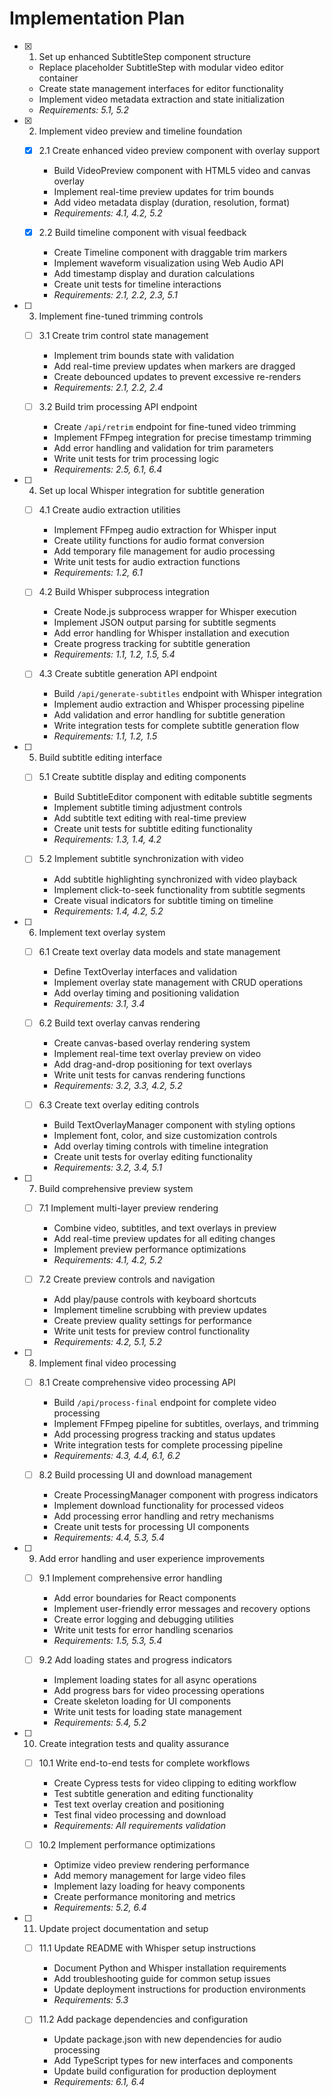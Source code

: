 # Implementation Plan

- [x] 1. Set up enhanced SubtitleStep component structure

  - Replace placeholder SubtitleStep with modular video editor container
  - Create state management interfaces for editor functionality
  - Implement video metadata extraction and state initialization
  - _Requirements: 5.1, 5.2_

- [x] 2. Implement video preview and timeline foundation

  - [x] 2.1 Create enhanced video preview component with overlay support

    - Build VideoPreview component with HTML5 video and canvas overlay
    - Implement real-time preview updates for trim bounds
    - Add video metadata display (duration, resolution, format)
    - _Requirements: 4.1, 4.2, 5.2_

  - [x] 2.2 Build timeline component with visual feedback
    - Create Timeline component with draggable trim markers
    - Implement waveform visualization using Web Audio API
    - Add timestamp display and duration calculations
    - Create unit tests for timeline interactions
    - _Requirements: 2.1, 2.2, 2.3, 5.1_

- [ ] 3. Implement fine-tuned trimming controls

  - [ ] 3.1 Create trim control state management

    - Implement trim bounds state with validation
    - Add real-time preview updates when markers are dragged
    - Create debounced updates to prevent excessive re-renders
    - _Requirements: 2.1, 2.2, 2.4_

  - [ ] 3.2 Build trim processing API endpoint
    - Create `/api/retrim` endpoint for fine-tuned video trimming
    - Implement FFmpeg integration for precise timestamp trimming
    - Add error handling and validation for trim parameters
    - Write unit tests for trim processing logic
    - _Requirements: 2.5, 6.1, 6.4_

- [ ] 4. Set up local Whisper integration for subtitle generation

  - [ ] 4.1 Create audio extraction utilities

    - Implement FFmpeg audio extraction for Whisper input
    - Create utility functions for audio format conversion
    - Add temporary file management for audio processing
    - Write unit tests for audio extraction functions
    - _Requirements: 1.2, 6.1_

  - [ ] 4.2 Build Whisper subprocess integration

    - Create Node.js subprocess wrapper for Whisper execution
    - Implement JSON output parsing for subtitle segments
    - Add error handling for Whisper installation and execution
    - Create progress tracking for subtitle generation
    - _Requirements: 1.1, 1.2, 1.5, 5.4_

  - [ ] 4.3 Create subtitle generation API endpoint
    - Build `/api/generate-subtitles` endpoint with Whisper integration
    - Implement audio extraction and Whisper processing pipeline
    - Add validation and error handling for subtitle generation
    - Write integration tests for complete subtitle generation flow
    - _Requirements: 1.1, 1.2, 1.5_

- [ ] 5. Build subtitle editing interface

  - [ ] 5.1 Create subtitle display and editing components

    - Build SubtitleEditor component with editable subtitle segments
    - Implement subtitle timing adjustment controls
    - Add subtitle text editing with real-time preview
    - Create unit tests for subtitle editing functionality
    - _Requirements: 1.3, 1.4, 4.2_

  - [ ] 5.2 Implement subtitle synchronization with video
    - Add subtitle highlighting synchronized with video playback
    - Implement click-to-seek functionality from subtitle segments
    - Create visual indicators for subtitle timing on timeline
    - _Requirements: 1.4, 4.2, 5.2_

- [ ] 6. Implement text overlay system

  - [ ] 6.1 Create text overlay data models and state management

    - Define TextOverlay interfaces and validation
    - Implement overlay state management with CRUD operations
    - Add overlay timing and positioning validation
    - _Requirements: 3.1, 3.4_

  - [ ] 6.2 Build text overlay canvas rendering

    - Create canvas-based overlay rendering system
    - Implement real-time text overlay preview on video
    - Add drag-and-drop positioning for text overlays
    - Write unit tests for canvas rendering functions
    - _Requirements: 3.2, 3.3, 4.2, 5.2_

  - [ ] 6.3 Create text overlay editing controls
    - Build TextOverlayManager component with styling options
    - Implement font, color, and size customization controls
    - Add overlay timing controls with timeline integration
    - Create unit tests for overlay editing functionality
    - _Requirements: 3.2, 3.4, 5.1_

- [ ] 7. Build comprehensive preview system

  - [ ] 7.1 Implement multi-layer preview rendering

    - Combine video, subtitles, and text overlays in preview
    - Add real-time preview updates for all editing changes
    - Implement preview performance optimizations
    - _Requirements: 4.1, 4.2, 5.2_

  - [ ] 7.2 Create preview controls and navigation
    - Add play/pause controls with keyboard shortcuts
    - Implement timeline scrubbing with preview updates
    - Create preview quality settings for performance
    - Write unit tests for preview control functionality
    - _Requirements: 4.2, 5.1, 5.2_

- [ ] 8. Implement final video processing

  - [ ] 8.1 Create comprehensive video processing API

    - Build `/api/process-final` endpoint for complete video processing
    - Implement FFmpeg pipeline for subtitles, overlays, and trimming
    - Add processing progress tracking and status updates
    - Write integration tests for complete processing pipeline
    - _Requirements: 4.3, 4.4, 6.1, 6.2_

  - [ ] 8.2 Build processing UI and download management
    - Create ProcessingManager component with progress indicators
    - Implement download functionality for processed videos
    - Add processing error handling and retry mechanisms
    - Create unit tests for processing UI components
    - _Requirements: 4.4, 5.3, 5.4_

- [ ] 9. Add error handling and user experience improvements

  - [ ] 9.1 Implement comprehensive error handling

    - Add error boundaries for React components
    - Implement user-friendly error messages and recovery options
    - Create error logging and debugging utilities
    - Write unit tests for error handling scenarios
    - _Requirements: 1.5, 5.3, 5.4_

  - [ ] 9.2 Add loading states and progress indicators
    - Implement loading states for all async operations
    - Add progress bars for video processing operations
    - Create skeleton loading for UI components
    - Write unit tests for loading state management
    - _Requirements: 5.4, 5.2_

- [ ] 10. Create integration tests and quality assurance

  - [ ] 10.1 Write end-to-end tests for complete workflows

    - Create Cypress tests for video clipping to editing workflow
    - Test subtitle generation and editing functionality
    - Test text overlay creation and positioning
    - Test final video processing and download
    - _Requirements: All requirements validation_

  - [ ] 10.2 Implement performance optimizations
    - Optimize video preview rendering performance
    - Add memory management for large video files
    - Implement lazy loading for heavy components
    - Create performance monitoring and metrics
    - _Requirements: 5.2, 6.4_

- [ ] 11. Update project documentation and setup

  - [ ] 11.1 Update README with Whisper setup instructions

    - Document Python and Whisper installation requirements
    - Add troubleshooting guide for common setup issues
    - Update deployment instructions for production environments
    - _Requirements: 5.3_

  - [ ] 11.2 Add package dependencies and configuration
    - Update package.json with new dependencies for audio processing
    - Add TypeScript types for new interfaces and components
    - Update build configuration for production deployment
    - _Requirements: 6.1, 6.4_
